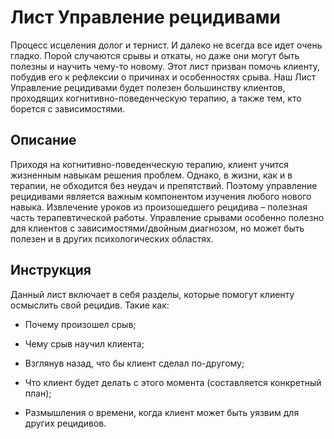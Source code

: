 # Лист Управление рецидивами

Процесс исцеления долог и тернист. И далеко не всегда все идет очень
гладко. Порой случаются срывы и откаты, но даже они могут быть полезны и
научить чему-то новому. Этот лист призван помочь клиенту, побудив его к
рефлексии о причинах и особенностях срыва. Наш Лист Управление
рецидивами будет полезен большинству клиентов, проходящих
когнитивно-поведенческую терапию, а также тем, кто борется с
зависимостями.

## Описание

Приходя на когнитивно-поведенческую терапию, клиент учится жизненным
навыкам решения проблем. Однако, в жизни, как и в терапии, не обходится
без неудач и препятствий. Поэтому управление рецидивами является важным
компонентом изучения любого нового навыка. Извлечение уроков из
произошедшего рецидива – полезная часть терапевтической работы.
Управление срывами особенно полезно для клиентов с зависимостями/двойным
диагнозом, но может быть полезен и в других психологических областях.

## Инструкция

Данный лист включает в себя разделы, которые помогут клиенту осмыслить
свой рецидив. Такие как:

-   Почему произошел срыв;

-   Чему срыв научил клиента;

-   Взглянув назад, что бы клиент сделал по-другому;

-   Что клиент будет делать с этого момента (составляется конкретный
    план);

-   Размышления о времени, когда клиент может быть уязвим для других
    рецидивов.
